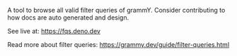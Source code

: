 A tool to browse all valid filter queries of grammY. Consider contributing to
how docs are auto generated and design.

See live at: https://fqs.deno.dev

Read more about filter queries: https://grammy.dev/guide/filter-queries.html
